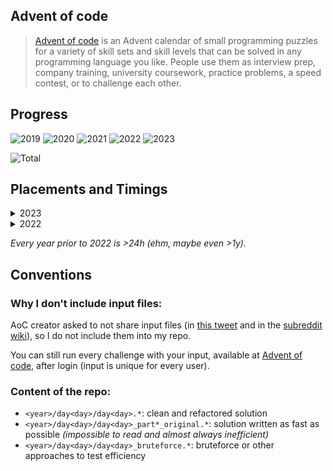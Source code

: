 ## Advent of code

> [Advent of code](https://adventofcode.com/) is an Advent calendar of small programming puzzles for a variety of skill sets and skill levels that can be solved in any programming language you like. People use them as interview prep, company training, university coursework, practice problems, a speed contest, or to challenge each other.

## Progress

![2019](https://img.shields.io/badge/2019-2_stars-darkgreen)
![2020](https://img.shields.io/badge/2020-2_stars-darkgreen)
![2021](https://img.shields.io/badge/2021-38_stars-darkgreen)
![2022](https://img.shields.io/badge/2022-50_stars-gold)
![2023](https://img.shields.io/badge/2023-44_stars-darkgreen)

![Total](https://img.shields.io/badge/Total-136_stars-gold)

## Placements and Timings

<details>
  <summary>2023</summary>

| Day      | Name                                                                   | Time     | Rank  | Time     | Rank  |
| -------- | ---------------------------------------------------------------------- | -------- | ----- | -------- | ----- |
| &nbsp;01 | [Trebuchet?!](https://adventofcode.com/2023/day/1)                     | 00:07:51 | 3877  | 00:20:41 | 1842  |
| &nbsp;02 | [Cube Conundrum](https://adventofcode.com/2023/day/2)                  | 00:22:20 | 5058  | 00:26:29 | 4405  |
| &nbsp;03 | [Gear Ratios](https://adventofcode.com/2023/day/3)                     | 00:33:30 | 3616  | 00:44:25 | 2878  |
| &nbsp;04 | [Scratchcards](https://adventofcode.com/2023/day/4)                    | 00:07:02 | 1624  | 00:14:06 | 986   |
| &nbsp;05 | [If You Give A Seed A Fertilizer](https://adventofcode.com/2023/day/5) | 00:37:46 | 4395  | 04:54:12 | 10176 |
| &nbsp;06 | [Wait For It](https://adventofcode.com/2023/day/6)                     | 00:07:29 | 1474  | 00:20:51 | 4798  |
| &nbsp;07 | [Camel Cards](https://adventofcode.com/2023/day/7)                     | 00:34:07 | 3187  | 01:13:57 | 5004  |
| &nbsp;08 | [Haunted Wasteland](https://adventofcode.com/2023/day/8)               | 00:07:52 | 1394  | 01:01:45 | 4898  |
| &nbsp;09 | [Mirage Maintenance](https://adventofcode.com/2023/day/9)              | 00:11:43 | 1663  | 00:23:39 | 3334  |
| &nbsp;10 | [Pipe Maze](https://adventofcode.com/2023/day/10)                      | 00:27:01 | 1078  | 01:46:58 | 2111  |
| &nbsp;11 | [Cosmic Expansion](https://adventofcode.com/2023/day/11)               | 00:36:53 | 4773  | 00:48:21 | 4169  |
| &nbsp;12 | [Hot Springs](https://adventofcode.com/2023/day/12)                    | 04:08:18 | 10908 | 11:18:23 | 9020  |
| &nbsp;13 | [Point of Incidence](https://adventofcode.com/2023/day/13)             | 00:28:17 | 1964  | 00:41:28 | 1684  |
| &nbsp;14 | [Parabolic Reflector Dish](https://adventofcode.com/2023/day/14)       | 00:14:39 | 2175  | 02:02:05 | 4909  |
| &nbsp;15 | [Lens Library](https://adventofcode.com/2023/day/15)                   | 00:06:44 | 2147  | 00:23:29 | 1337  |
| &nbsp;16 | [The Floor Will Be Lava](https://adventofcode.com/2023/day/16)         | 00:36:19 | 2084  | 00:40:59 | 1687  |
| &nbsp;17 | [Clumsy Crucible](https://adventofcode.com/2023/day/17)                | 01:35:17 | 2239  | 01:53:19 | 2075  |
| &nbsp;18 | [Lavaduct Lagoon](https://adventofcode.com/2023/day/18)                | 00:43:23 | 2468  | 02:13:23 | 2813  |
| &nbsp;19 | [Aplenty](https://adventofcode.com/2023/day/19)                        | 00:29:00 | 1520  | 01:28:16 | 1725  |
| &nbsp;20 | [Pulse Propagation](https://adventofcode.com/2023/day/20)              | 01:05:26 | 1817  | 04:58:11 | 3499  |
| &nbsp;21 | [Step Counter](https://adventofcode.com/2023/day/21)                   | 01:00:19 | 4318  | 08:39:25 | 3757  |
| &nbsp;22 | [Sand Slabs](https://adventofcode.com/2023/day/22)                     | 01:46:07 | 2459  | 02:01:38 | 2010  |

</details>

<details>
  <summary>2022</summary>

| Day      | Name                                                             | Time     | Rank  | Time     | Rank  |
| -------- | ---------------------------------------------------------------- | -------- | ----- | -------- | ----- |
| &nbsp;01 | [Calorie counting](https://adventofcode.com/2022/day/1)          | 04:27:47 | 35634 | 04:34:32 | 33772 |
| &nbsp;02 | [Rock paper scissors](https://adventofcode.com/2022/day/2)       | 03:02:40 | 32160 | 03:48:02 | 34395 |
| &nbsp;03 | [Rucksack reorganization](https://adventofcode.com/2022/day/3)   | 00:38:19 | 11855 | 00:44:43 | 9742  |
| &nbsp;04 | [Camp cleanup](https://adventofcode.com/2022/day/4)              | 02:15:40 | 21907 | 02:40:15 | 22753 |
| &nbsp;05 | [Supply stacks](https://adventofcode.com/2022/day/5)             | 00:47:19 | 9299  | 00:51:58 | 8656  |
| &nbsp;06 | [Tuning trouble](https://adventofcode.com/2022/day/6)            | 00:10:23 | 6419  | 00:12:15 | 5931  |
| &nbsp;07 | [No space left on device](https://adventofcode.com/2022/day/7)   | 01:46:52 | 10534 | 01:51:12 | 9502  |
| &nbsp;08 | [Treetop tree house](https://adventofcode.com/2022/day/8)        | 00:24:24 | 4216  | 00:32:42 | 2547  |
| &nbsp;09 | [Rope bridge](https://adventofcode.com/2022/day/9)               | 01:01:14 | 8492  | 01:19:43 | 5912  |
| &nbsp;10 | [Cathode-Ray Tube](https://adventofcode.com/2022/day/10)         | 00:42:23 | 8177  | 01:05:06 | 6867  |
| &nbsp;11 | [Monkey in the Middle](https://adventofcode.com/2022/day/11)     | 01:11:38 | 6885  | 09:05:34 | 20325 |
| &nbsp;12 | [Hill Climbing Algorithm](https://adventofcode.com/2022/day/12)  | 08:57:59 | 19279 | 09:17:25 | 18728 |
| &nbsp;13 | [Distress Signal](https://adventofcode.com/2022/day/13)          | 02:06:10 | 7236  | 02:39:21 | 7471  |
| &nbsp;14 | [Regolith Reservoir](https://adventofcode.com/2022/day/14)       | 01:37:58 | 6631  | 01:51:51 | 6194  |
| &nbsp;15 | [Beacon Exclusion Zone](https://adventofcode.com/2022/day/15)    | 03:06:18 | 8765  | 05:51:24 | 8001  |
| &nbsp;16 | [Proboscidea Volcanium](https://adventofcode.com/2022/day/16)    | 11:34:21 | 8634  | 15:20:15 | 6299  |
| &nbsp;17 | [Pyroclastic Flow](https://adventofcode.com/2022/day/17)         | 05:38:50 | 5909  | 13:47:27 | 6531  |
| &nbsp;18 | [Boiling Boulders](https://adventofcode.com/2022/day/18)         | 00:33:40 | 3363  | 02:10:22 | 3423  |
| &nbsp;19 | [Not Enough Minerals](https://adventofcode.com/2022/day/19)      | >24h     | 13543 | >24h     | 12635 |
| &nbsp;20 | [Grove Positioning System](https://adventofcode.com/2022/day/20) | 07:28:31 | 7253  | 15:26:56 | 10490 |
| &nbsp;21 | [Monkey Math](https://adventofcode.com/2022/day/21)              | 07:37:24 | 11573 | 18:01:52 | 13679 |
| &nbsp;22 | [Monkey Map](https://adventofcode.com/2022/day/22)               | 09:10:38 | 8352  | 17:42:53 | 6145  |
| &nbsp;23 | [Unstable Diffusion](https://adventofcode.com/2022/day/23)       | 10:04:39 | 8098  | 12:05:51 | 8656  |
| &nbsp;24 | [Blizzard Basin](https://adventofcode.com/2022/day/24)           | >24h     | 11142 | >24h     | 10924 |
| &nbsp;25 | [Full of Hot Air](https://adventofcode.com/2022/day/25)          | 11:48:33 | 9511  | >24h     | 8115  |

</details>

_Every year prior to 2022 is >24h (ehm, maybe even >1y)._

## Conventions

### Why I don't include input files:

AoC creator asked to not share input files (in [this tweet](https://mobile.twitter.com/ericwastl/status/1465805354214830081) and in the [subreddit wiki](https://www.reddit.com/r/adventofcode/wiki/faqs/copyright/puzzle_texts/)), so I do not include them into my repo.

You can still run every challenge with your input, available at [Advent of code](https://adventofcode.com/), after login (input is unique for every user).

### Content of the repo:

- `<year>/day<day>/day<day>.*`: clean and refactored solution
- `<year>/day<day>/day<day>_part*_original.*`: solution written as fast as possible _(impossible to read and almost always inefficient)_
- `<year>/day<day>/day<day>_bruteforce.*`: bruteforce or other approaches to test efficiency
